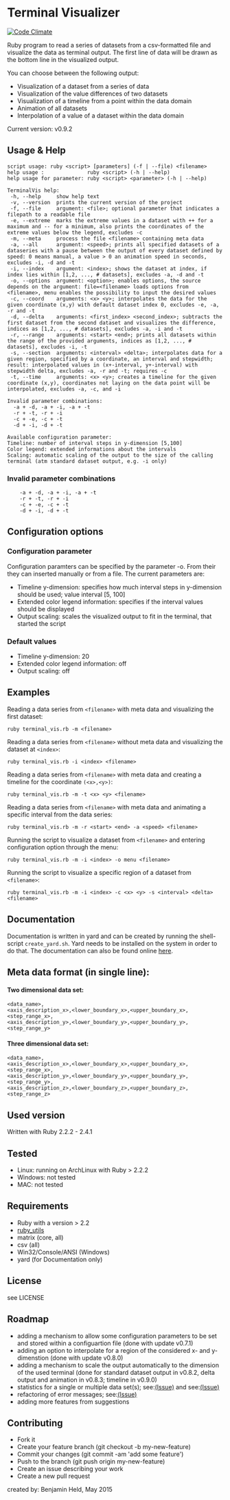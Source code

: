 # Terminal Visualizer
[![Code Climate](https://codeclimate.com/github/SettRaziel/ruby_visualization/badges/gpa.svg)](https://codeclimate.com/github/SettRaziel/ruby_visualization)

Ruby program to read a series of datasets from a csv-formatted file and
visualize the data as terminal output. The first line of data will be drawn
as the bottom line in the visualized output.

You can choose between the following output:

* Visualization of a dataset from a series of data
* Visualization of the value differences of two datasets
* Visualization of a timeline from a point within the data domain
* Animation of all datasets
* Interpolation of a value of a dataset within the data domain

Current version: v0.9.2

## Usage & Help
```
script usage: ruby <script> [parameters] (-f | --file) <filename>
help usage :              ruby <script> (-h | --help)
help usage for parameter: ruby <script> <parameter> (-h | --help)

TerminalVis help:
 -h, --help     show help text
 -v, --version  prints the current version of the project
 -f, --file     argument: <file>; optional parameter that indicates a filepath to a readable file
 -e, --extreme  marks the extreme values in a dataset with ++ for a maximum and -- for a minimum, also prints the coordinates of the extreme values below the legend, excludes -c
 -m, --meta     process the file <filename> containing meta data
 -a, --all      argument: <speed>; prints all specified datasets of a dataseries with a pause between the output of every dataset defined by speed: 0 means manual, a value > 0 an animation speed in seconds, excludes -i, -d and -t
 -i, --index    argument: <index>; shows the dataset at index, if index lies within [1,2, ..., # datasets], excludes -a, -d and -t
 -o, --options  argument: <option>; enables options, the source depends on the argument: file=<filename> loads options from <filename>, menu enables the possibility to input the desired values
 -c, --coord    arguments: <x> <y>; interpolates the data for the given coordinate (x,y) with default dataset index 0, excludes -e, -a, -r and -t
 -d, --delta    arguments: <first_index> <second_index>; subtracts the first dataset from the second dataset and visualizes the difference, indices as [1,2, ..., # datasets], excludes -a, -i and -t
 -r, --range    arguments: <start> <end>; prints all datasets within the range of the provided arguments, indices as [1,2, ..., # datasets], excludes -i, -t
 -s, --section  arguments: <interval> <delta>; interpolates data for a given region, specified by a coordinate, an interval and stepwidth; result: interpolated values in (x+-interval, y+-interval) with stepwidth delta, excludes -a, -r and -t; requires -c
 -t, --time     arguments: <x> <y>; creates a timeline for the given coordinate (x,y), coordinates not laying on the data point will be interpolated, excludes -a, -c, and -i

Invalid parameter combinations:
  -a + -d, -a + -i, -a + -t
  -r + -t, -r + -i
  -c + -e, -c + -t
  -d + -i, -d + -t

Available configuration parameter:
Timeline: number of interval steps in y-dimension [5,100]
Color legend: extended informations about the intervals
Scaling: automatic scaling of the output to the size of the calling terminal (atm standard dataset output, e.g. -i only)
```

### Invalid parameter combinations
```
    -a + -d, -a + -i, -a + -t
    -r + -t, -r + -i
    -c + -e, -c + -t
    -d + -i, -d + -t
```

## Configuration options

### Configuration parameter
Configuration paramters can be specified by the parameter -o. From their they
can inserted manually or from a file. The current parameters are:

* Timeline y-dimension: specifies how much interval steps in y-dimension should
be used; value interval [5, 100]
* Extended color legend information: specifies if the interval values should
be displayed
* Output scaling: scales the visualized output to fit in the terminal, that
started the script

### Default values
* Timeline y-dimension: 20
* Extended color legend information: off
* Output scaling: off

## Examples
Reading a data series from `<filename>` with meta data and visualizing the first
dataset:
```
ruby terminal_vis.rb -m <filename>
```

Reading a data series from `<filename>` without meta data and visualizing the
dataset at `<index>`:
```
ruby terminal_vis.rb -i <index> <filename>
```

Reading a data series from `<filename>` with meta data and creating a timeline
for the coordinate `(<x>,<y>)`:
```
ruby terminal_vis.rb -m -t <x> <y> <filename>
```

Reading a data series from `<filename>` with meta data and animating a specific
interval from the data series:
```
ruby terminal_vis.rb -m -r <start> <end> -a <speed> <filename>
```

Running the script to visualize a dataset from `<filename>` and entering
configuration option through the menu:
```
ruby terminal_vis.rb -m -i <index> -o menu <filename>
```

Running the script to visualize a specific region of a dataset from
`<filename>`:
```
ruby terminal_vis.rb -m -i <index> -c <x> <y> -s <interval> <delta> <filename>
```

## Documentation
Documentation is written in yard and can be created by running the shell-script
`create_yard.sh`. Yard needs to be installed on the system in order to do that.
The documentation can also be found online [here](https://bheld.eu/doc/terminal_doc/index.html).

## Meta data format (in single line):
#### Two dimensional data set:
```
<data_name>,
<axis_description_x>,<lower_boundary_x>,<upper_boundary_x>,<step_range_x>,
<axis_description_y>,<lower_boundary_y>,<upper_boundary_y>,<step_range_y>
```

#### Three dimensional data set:
```
<data_name>,
<axis_description_x>,<lower_boundary_x>,<upper_boundary_x>,<step_range_x>,
<axis_description_y>,<lower_boundary_y>,<upper_boundary_y>,<step_range_y>,
<axis_description_z>,<lower_boundary_z>,<upper_boundary_z>,<step_range_z>
```

## Used version
Written with Ruby 2.2.2 - 2.4.1

## Tested
* Linux: running on ArchLinux with Ruby > 2.2.2
* Windows: not tested
* MAC: not tested

## Requirements
* Ruby with a version > 2.2
* [ruby_utils](https://github.com/SettRaziel/ruby_utils)
* matrix (core, all)
* csv (all)
* Win32/Console/ANSI (Windows)
* yard (for Documentation only)

## License
see LICENSE

## Roadmap
* adding a mechanism to allow some configuration parameters to be set and
  stored within a configuartion file (done with update v0.7.1)
* adding an option to interpolate for a region of the considered x- and
  y-dimenstion (done with update v0.8.0)
* adding a mechanism to scale the output automatically to the dimension of
  the used terminal (done for standard dataset output in v0.8.2, delta output
  and animation in v0.8.3; timeline in v0.9.0)
* statistics for a single or multiple data set(s); see:[(Issue)](https://github.com/SettRaziel/ruby_visualization/issues/2) and see:[(Issue)](https://github.com/SettRaziel/ruby_visualization/issues/3)
* refactoring of error messages; see:[(Issue)](https://github.com/SettRaziel/ruby_visualization/issues/1)
* adding more features from suggestions

## Contributing
* Fork it
* Create your feature branch (git checkout -b my-new-feature)
* Commit your changes (git commit -am 'add some feature')
* Push to the branch (git push origin my-new-feature)
* Create an issue describing your work
* Create a new pull request

created by: Benjamin Held, May 2015
